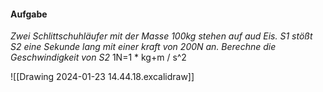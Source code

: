#### Aufgabe 
*Zwei Schlittschuhläufer mit der Masse 100kg stehen auf  aud Eis.
S1 stößt S2 eine Sekunde lang mit einer kraft von 200N an.
Berechne die Geschwindigkeit von S2*   1N=1 * kg+m / s^2

![[Drawing 2024-01-23 14.44.18.excalidraw]]




